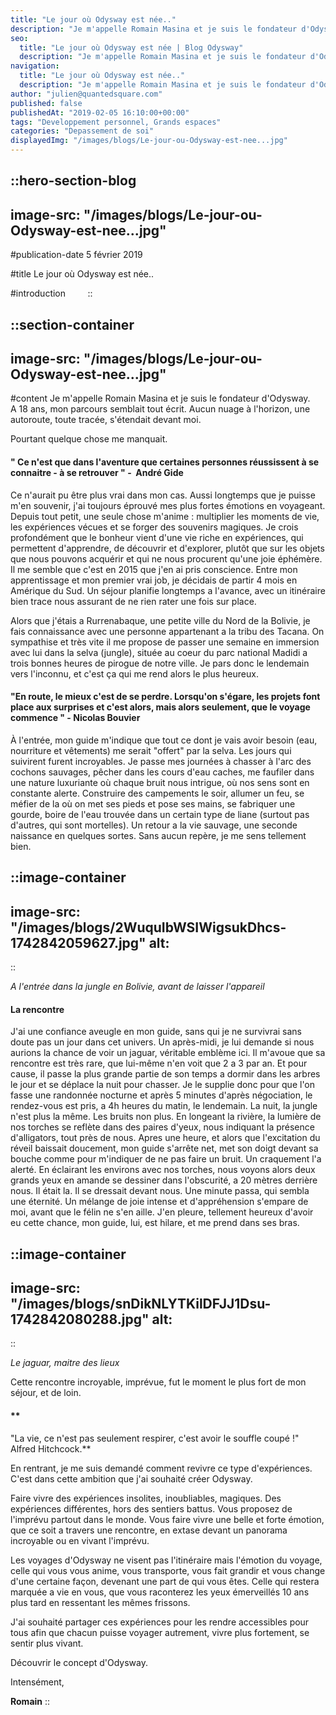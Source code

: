 ```yaml
---
title: "Le jour où Odysway est née.."
description: "Je m'appelle Romain Masina et je suis le fondateur d'Odysway. A 18 ans, mon parcours semblait tout ecrit. Aucun nuage a l'horizon, une autoroute, toute tracee, s'etendait devant moi. Pourtant quelque chose me manquait. \" Ce n'est que dans l'aventure que certaines personnes reussissent a se connaitre - a se ..."
seo:
  title: "Le jour où Odysway est née | Blog Odysway"
  description: "Je m'appelle Romain Masina et je suis le fondateur d'Odysway. À 18 ans, mon parcours semblait tout écrit. Mais voici comment Odysway est née"
navigation:
  title: "Le jour où Odysway est née.."
  description: "Je m'appelle Romain Masina et je suis le fondateur d'Odysway. A 18 ans, mon parcours semblait tout ecrit. Aucun nuage a l'horizon, une autoroute, toute tracee, s'etendait devant moi. Pourtant quelque chose me manquait. \" Ce n'est que dans l'aventure que certaines personnes reussissent a se connaitre - a se ..."
author: "julien@quantedsquare.com"
published: false
publishedAt: "2019-02-05 16:10:00+00:00"
tags: "Developpement personnel, Grands espaces"
categories: "Depassement de soi"
displayedImg: "/images/blogs/Le-jour-ou-Odysway-est-nee...jpg"
---
```


::hero-section-blog
---
image-src: "/images/blogs/Le-jour-ou-Odysway-est-nee...jpg"
---
#publication-date
5 février 2019

#title
Le jour où Odysway est née..

#introduction
       
::

::section-container
---
image-src: "/images/blogs/Le-jour-ou-Odysway-est-nee...jpg"
---
#content
Je m'appelle Romain Masina et je suis le fondateur d'Odysway.  
A 18 ans, mon parcours semblait tout écrit. Aucun nuage à l'horizon, une autoroute, toute tracée, s'étendait devant moi.  
  
Pourtant quelque chose me manquait.

#### " Ce n'est que dans l'aventure que certaines personnes réussissent à se connaitre - à se retrouver " -  André Gide

  
Ce n'aurait pu être plus vrai dans mon cas. Aussi longtemps que je puisse m'en souvenir, j'ai toujours éprouvé mes plus fortes émotions en voyageant. Depuis tout petit, une seule chose m'anime : multiplier les moments de vie, les expériences vécues et se forger des souvenirs magiques. Je crois profondément que le bonheur vient d'une vie riche en expériences, qui permettent d'apprendre, de découvrir et d'explorer, plutôt que sur les objets que nous pouvons acquérir et qui ne nous procurent qu'une joie éphémère.  
Il me semble que c'est en 2015 que j'en ai pris conscience. Entre mon apprentissage et mon premier vrai job, je décidais de partir 4 mois en Amérique du Sud. Un séjour planifie longtemps a l'avance, avec un itinéraire bien trace nous assurant de ne rien rater une fois sur place.  
  
Alors que j'étais a Rurrenabaque, une petite ville du Nord de la Bolivie, je fais connaissance avec une personne appartenant a la tribu des Tacana. On sympathise et très vite il me propose de passer une semaine en immersion avec lui dans la selva (jungle), située au coeur du parc national Madidi a trois bonnes heures de pirogue de notre ville. Je pars donc le lendemain vers l'inconnu, et c'est ça qui me rend alors le plus heureux.

#### "En route, le mieux c'est de se perdre. Lorsqu'on s'égare, les projets font place aux surprises et c'est alors, mais alors seulement, que le voyage commence " - Nicolas Bouvier

  
À l'entrée, mon guide m'indique que tout ce dont je vais avoir besoin (eau, nourriture et vêtements) me serait "offert" par la selva. Les jours qui suivirent furent incroyables. Je passe mes journées à chasser à l'arc des cochons sauvages, pêcher dans les cours d'eau caches, me faufiler dans une nature luxuriante où chaque bruit nous intrigue, où nos sens sont en constante alerte. Construire des campements le soir, allumer un feu, se méfier de la où on met ses pieds et pose ses mains, se fabriquer une gourde, boire de l'eau trouvée dans un certain type de liane (surtout pas d'autres, qui sont mortelles). Un retour a la vie sauvage, une seconde naissance en quelques sortes. Sans aucun repère, je me sens tellement bien.  
  

::image-container
---
image-src: "/images/blogs/2WuquIbWSIWigsukDhcs-1742842059627.jpg"
alt: 
---
::

_A l'entrée dans la jungle en Bolivie, avant de laisser l'appareil_

#### La rencontre

  
J'ai une confiance aveugle en mon guide, sans qui je ne survivrai sans doute pas un jour dans cet univers. Un après-midi, je lui demande si nous aurions la chance de voir un jaguar, véritable emblème ici. Il m'avoue que sa rencontre est très rare, que lui-même n'en voit que 2 a 3 par an. Et pour cause, il passe la plus grande partie de son temps a dormir dans les arbres le jour et se déplace la nuit pour chasser. Je le supplie donc pour que l'on fasse une randonnée nocturne et après 5 minutes d'après négociation, le rendez-vous est pris, a 4h heures du matin, le lendemain. La nuit, la jungle n'est plus la même. Les bruits non plus. En longeant la rivière, la lumière de nos torches se reflète dans des paires d'yeux, nous indiquant la présence d'alligators, tout près de nous. Apres une heure, et alors que l'excitation du réveil baissait doucement, mon guide s'arrête net, met son doigt devant sa bouche comme pour m'indiquer de ne pas faire un bruit. Un craquement l'a alerté. En éclairant les environs avec nos torches, nous voyons alors deux grands yeux en amande se dessiner dans l'obscurité, a 20 mètres derrière nous. Il était la. Il se dressait devant nous. Une minute passa, qui sembla une éternité. Un mélange de joie intense et d'appréhension s'empare de moi, avant que le félin ne s'en aille. J'en pleure, tellement heureux d'avoir eu cette chance, mon guide, lui, est hilare, et me prend dans ses bras.  
  

::image-container
---
image-src: "/images/blogs/snDikNLYTKilDFJJ1Dsu-1742842080288.jpg"
alt: 
---
::

_Le jaguar, maitre des lieux_

  
  
Cette rencontre incroyable, imprévue, fut le moment le plus fort de mon séjour, et de loin.

#### **  
"La vie, ce n'est pas seulement respirer, c'est avoir le souffle coupé !" Alfred Hitchcock.**

  
  
En rentrant, je me suis demandé comment revivre ce type d'expériences. C'est dans cette ambition que j'ai souhaité créer Odysway.  
  
Faire vivre des expériences insolites, inoubliables, magiques. Des expériences différentes, hors des sentiers battus. Vous proposez de l'imprévu partout dans le monde. Vous faire vivre une belle et forte émotion, que ce soit a travers une rencontre, en extase devant un panorama incroyable ou en vivant l'imprévu.  
  
Les voyages d'Odysway ne visent pas l'itinéraire mais l'émotion du voyage, celle qui vous vous anime, vous transporte, vous fait grandir et vous change d'une certaine façon, devenant une part de qui vous êtes. Celle qui restera marquée a vie en vous, que vous raconterez les yeux émerveillés 10 ans plus tard en ressentant les mêmes frissons.  
  
J'ai souhaité partager ces expériences pour les rendre accessibles pour tous afin que chacun puisse voyager autrement, vivre plus fortement, se sentir plus vivant. 

Découvrir le concept d'Odysway.  
  
Intensément,  
  
**Romain**
::
